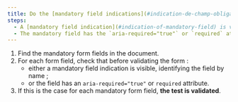 ```yaml
---
title: Do the [mandatory field indications](#indication-de-champ-obligatoire) when entering fields meet one of these conditions (excluding special cases)?
steps:
  - A [mandatory field indication](#indication-of-mandatory-field) is visible and allows the field concerned to be identified by name before the form is validated.
  - The mandatory field has the `aria-required="true"` or `required` attribute before the form is validated.
---
```


1. Find the mandatory form fields in the document.
2. For each form field, check that before validating the form :
   - either a mandatory field indication is visible, identifying the field by name ;
   - or the field has an `aria-required="true"` or `required` attribute.
3. If this is the case for each mandatory form field, **the test is validated**.
